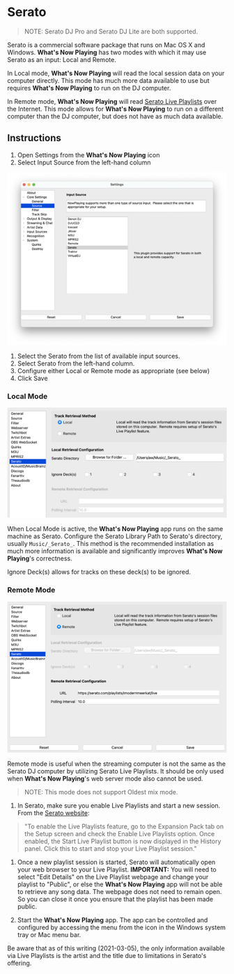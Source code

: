 # Serato

> NOTE: Serato DJ Pro and Serato DJ Lite are both supported.

Serato is a commercial software package that runs on Mac OS X and
Windows. **What's Now Playing** has two modes with which it may use
Serato as an input: Local and Remote.

In Local mode, **What's Now Playing** will read the local session data
on your computer directly. This mode has much more data available to use
but requires **What's Now Playing** to run on the DJ computer.

In Remote mode, **What's Now Playing** will read [Serato Live
Playlists](https://support.serato.com/hc/en-us/articles/228019568-Live-Playlists)
over the Internet. This mode allows for **What's Now Playing** to run on
a different computer than the DJ computer, but does not have as much
data available.

## Instructions

1. Open Settings from the **What's Now Playing** icon
2. Select Input Source from the left-hand column

[![Serato Source Selection](images/serato-source-selection.png)](images/serato-source-selection.png)

1. Select the Serato from the list of available input sources.
2. Select Serato from the left-hand column.
3. Configure either Local or Remote mode as appropriate (see below)
4. Click Save

### Local Mode

[![Local Mode Settings](images/serato-local.png)](images/serato-local.png)

When Local Mode is active, the **What's Now Playing** app runs on the
same machine as Serato. Configure the Serato Library Path to Serato's
directory, usually `Music/_Serato_`. This method is the recommended
installation as much more information is available and significantly
improves **What's Now Playing**'s correctness.

Ignore Deck(s) allows for tracks on these deck(s) to be ignored.

### Remote Mode

[![Remote Mode Settings](images/serato-remote.png)](images/serato-remote.png)

Remote mode is useful when the streaming computer is not the same as the
Serato DJ computer by utilizing Serato Live Playlists. It should be only
used when **What's Now Playing**'s web server mode also cannot be used.

> NOTE: This mode does not support Oldest mix mode.

1. In Serato, make sure you enable Live Playlists and start a new session.
   From the [Serato website](https://support.serato.com/hc/en-us/articles/228019568-Live-Playlists):

> "To enable the Live Playlists feature, go to the Expansion Pack tab on
> the Setup screen and check the Enable Live Playlists option. Once
> enabled, the Start Live Playlist button is now displayed in the
> History panel. Click this to start and stop your Live Playlist
> session."

1. Once a new playlist session is started, Serato will automatically open
   your web browser to your Live Playlist. **IMPORTANT:** You will need to
   select "Edit Details" on the Live Playlist webpage and change your
   playlist to "Public", or else the **What's Now Playing** app will not be
   able to retrieve any song data. The webpage does not need to remain
   open. So you can close it once you ensure that the playlist has been
   made public.

2. Start the **What's Now Playing** app. The app can be controlled and
   configured by accessing the menu from the icon in the Windows system
   tray or Mac menu bar.

Be aware that as of this writing (2021-03-05), the only information
available via Live Playlists is the artist and the title due to
limitations in Serato's offering.
